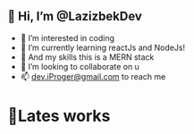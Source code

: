 ## 👋 Hi, I’m @LazizbekDev

- 👀 I’m interested in coding
- 🌱 I’m currently learning reactJs and NodeJs! 
- 🚩 And my skills this is a MERN stack
- 💞️ I’m looking to collaborate on u
- 📫 dev.iProger@gmail.com to reach me

# 🍫Lates works
